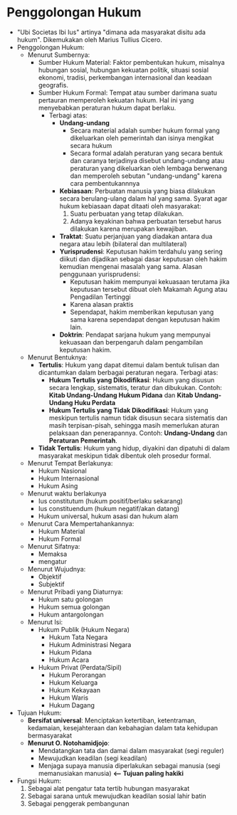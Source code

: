 # Penggolongan Hukum

- "Ubi Societas Ibi Ius" artinya "dimana ada masyarakat disitu ada hukum". Dikemukakan oleh Marius Tullius Cicero.
- Penggolongan Hukum:
    - Menurut Sumbernya:
        - Sumber Hukum Material: Faktor pembentukan hukum, misalnya hubungan sosial, hubungan kekuatan politik, situasi sosial ekonomi, tradisi, perkembangan internasional dan keadaan geografis.
        - Sumber Hukum Formal: Tempat atau sumber darimana suatu pertauran memperoleh kekuatan hukum. Hal ini yang menyebabkan peraturan hukum dapat berlaku.
            - Terbagi atas:
                - **Undang-undang**
                    - Secara material adalah sumber hukum formal yang dikeluarkan oleh pemerintah dan isinya mengikat secara hukum
                    - Secara formal adalah peraturan yang secara bentuk dan caranya terjadinya disebut undang-undang atau peraturan yang dikeluarkan oleh lembaga berwenang dan memperoleh sebutan "undang-undang" karena cara pembentukannnya
                - **Kebiasaan**: Perbuatan manusia yang biasa dilakukan secara berulang-ulang dalam hal yang sama. Syarat agar hukum kebiasaan dapat ditaati oleh masyarakat:
                    1. Suatu perbuatan yang tetap dilakukan.
                    2. Adanya keyakinan bahwa perbuatan tersebut harus dilakukan karena merupakan kewajiban.
                - **Traktat**: Suatu perjanjuan yang diadakan antara dua negara atau lebih (bilateral dan multilateral)
                - **Yurisprudensi**: Keputusan hakim terdahulu yang sering diikuti dan dijadikan sebagai dasar keputusan oleh hakim kemudian mengenai masalah yang sama. Alasan penggunaan yurisprudensi:
                    - Keputusan hakim mempunyai kekuasaan terutama jika keputusan tersebut dibuat oleh Makamah Agung atau Pengadilan Tertinggi
                    - Karena alasan praktis
                    - Sependapat, hakim memberikan keputusan yang sama karena sependapat dengan keputusan hakim lain.
                - **Doktrin**: Pendapat sarjana hukum yang mempunyai kekuasaan dan berpengaruh dalam pengambilan keputusan hakim.
    - Menurut Bentuknya:
        - **Tertulis**: Hukum yang dapat ditemui dalam bentuk tulisan dan dicantumkan dalam berbagai peraturan negara. Terbagi atas:
            - **Hukum Tertulis yang Dikodifikasi**: Hukum yang disusun secara lengkap, sistematis, teratur dan dibukukan. Contoh: **Kitab Undang-Undang Hukum Pidana** dan **Kitab Undang-Undang Huku Perdata**
            - **Hukum Tertulis yang Tidak Dikodifikasi**: Hukum yang meskipun tertulis namun tidak disusun secara sistematis dan masih terpisan-pisah, sehingga masih memerlukan aturan pelaksaan dan penerapannya. Contoh: **Undang-Undang** dan **Peraturan Pemerintah**.
        - **Tidak Tertulis**: Hukum yang hidup, diyakini dan dipatuhi di dalam masyarakat meskipun tidak dibentuk oleh prosedur formal.
    - Menurut Tempat Berlakunya:
        - Hukum Nasional
        - Hukum Internasional
        - Hukum Asing
    - Menurut waktu berlakunya
        - Ius constitutum (hukum positif/berlaku sekarang)
        - Ius constituendum (hukum negatif/akan datang)
        - Hukum universal, hukum asasi dan hukum alam
    - Menurut Cara Mempertahankannya:
        - Hukum Material
        - Hukum Formal
    - Menurut Sifatnya:
        - Memaksa
        - mengatur
    - Menurut Wujudnya:
        - Objektif
        - Subjektif
    - Menurut Pribadi yang Diaturnya:
        - Hukum satu golongan
        - Hukum semua golongan
        - Hukum antargolongan
    - Menurut Isi:
        - Hukum Publik (Hukum Negara)
            - Hukum Tata Negara
            - Hukum Administrasi Negara
            - Hukum Pidana
            - Hukum Acara
        - Hukum Privat (Perdata/Sipil)
            - Hukum Perorangan
            - Hukum Keluarga
            - Hukum Kekayaan
            - Hukum Waris
            - Hukum Dagang
- Tujuan Hukum:
    - **Bersifat universal**: Menciptakan ketertiban, ketentraman, kedamaian, kesejahteraan dan kebahagian dalam tata kehidupan bermasyarakat
    - **Menurut O. Notohamidjojo**:
        - Mendatangkan tata dan damai dalam masyarakat (segi reguler)
        - Mewujudkan keadilan (segi keadilan)
        - Menjaga supaya manusia diperlakukan sebagai manusia (segi memanusiakan manusia) **<-- Tujuan paling hakiki**
- Fungsi Hukum:
    1. Sebagai alat pengatur tata tertib hubungan masyarakat
    1. Sebagai sarana untuk mewujudkan keadilan sosial lahir batin
    1. Sebagai penggerak pembangunan